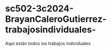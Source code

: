 # sc502-3c2024-BrayanCaleroGutierrez-trabajosindividuales-
Aquí están todos los trabajos individuales
